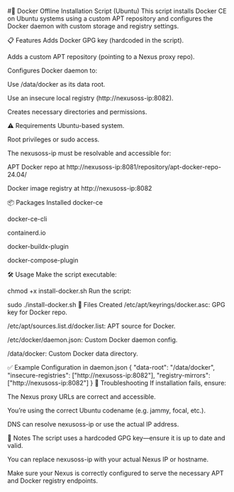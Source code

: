 #🚀 Docker Offline Installation Script (Ubuntu)
This script installs Docker CE on Ubuntu systems using a custom APT repository and configures the Docker daemon with custom storage and registry settings.

📋 Features
Adds Docker GPG key (hardcoded in the script).

Adds a custom APT repository (pointing to a Nexus proxy repo).

Configures Docker daemon to:

Use /data/docker as its data root.

Use an insecure local registry (http://nexusoss-ip:8082).

Creates necessary directories and permissions.

⚠️ Requirements
Ubuntu-based system.

Root privileges or sudo access.

The nexusoss-ip must be resolvable and accessible for:

APT Docker repo at http://nexusoss-ip:8081/repository/apt-docker-repo-24.04/

Docker image registry at http://nexusoss-ip:8082

📦 Packages Installed
docker-ce

docker-ce-cli

containerd.io

docker-buildx-plugin

docker-compose-plugin

🛠️ Usage
Make the script executable:

chmod +x install-docker.sh
Run the script:

sudo ./install-docker.sh
📁 Files Created
/etc/apt/keyrings/docker.asc: GPG key for Docker repo.

/etc/apt/sources.list.d/docker.list: APT source for Docker.

/etc/docker/daemon.json: Custom Docker daemon config.

/data/docker: Custom Docker data directory.

✅ Example Configuration in daemon.json
{
  "data-root": "/data/docker",
  "insecure-registries": ["http://nexusoss-ip:8082"],
  "registry-mirrors": ["http://nexusoss-ip:8082"]
}
🧯 Troubleshooting
If installation fails, ensure:

The Nexus proxy URLs are correct and accessible.

You’re using the correct Ubuntu codename (e.g. jammy, focal, etc.).

DNS can resolve nexusoss-ip or use the actual IP address.

📌 Notes
The script uses a hardcoded GPG key—ensure it is up to date and valid.

You can replace nexusoss-ip with your actual Nexus IP or hostname.

Make sure your Nexus is correctly configured to serve the necessary APT and Docker registry endpoints.


